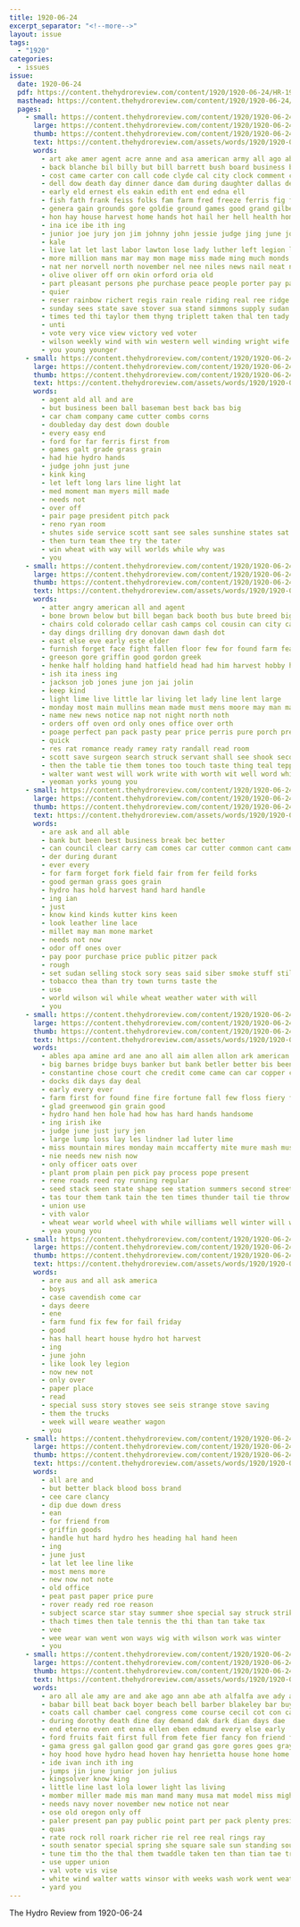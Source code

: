 ```yaml
---
title: 1920-06-24
excerpt_separator: "<!--more-->"
layout: issue
tags:
  - "1920"
categories:
  - issues
issue:
  date: 1920-06-24
  pdf: https://content.thehydroreview.com/content/1920/1920-06-24/HR-1920-06-24.pdf
  masthead: https://content.thehydroreview.com/content/1920/1920-06-24/masthead/HR-1920-06-24.jpg
  pages:
    - small: https://content.thehydroreview.com/content/1920/1920-06-24/small/HR-1920-06-24-01.jpg
      large: https://content.thehydroreview.com/content/1920/1920-06-24/large/HR-1920-06-24-01.jpg
      thumb: https://content.thehydroreview.com/content/1920/1920-06-24/thumbnails/HR-1920-06-24-01.jpg
      text: https://content.thehydroreview.com/assets/words/1920/1920-06-24/HR-1920-06-24-01.txt
      words:
        - art ake amer agent acre anne and asa american army all ago aboy august are ami agger area arch anes atter ath aly
        - back blanche bil billy but bill barrett bush board business bet basket bridgeport boards boot bloom both been better ball bert bas bro born baul big brother buggy bury bria boy
        - cost came carter con call code clyde cal city clock comment cross connally church centers can company cake coke cortell cope cooper comanche cream cox child cor chamber chair cory claude county christian cover carry change
        - dell dow death day dinner dance dam during daughter dallas del does dog downing days deal date doc dav dick duna dunlap
        - early eld ernest els eakin edith ent end edna ell
        - fish fath frank feiss folks fam farm fred freeze ferris fig ferns fall fransico for foot farrand fight few friday fine floy farewell from fries field
        - genera gain grounds gore goldie ground games good grand gilbert garver gam gall going gres given george gambling general grain gross gave grays gram german goes geray
        - hon hay house harvest home hands hot hail her hell health hom heir hara hydro him herford homa hing heling held henry had hold hill hard hoa has happy
        - ina ice ibe ith ing
        - junior joe jury jon jim johnny john jessie judge jing june jone jackson jake james
        - kale
        - live lat let last labor lawton lose lady luther left legion lightning lown league life lower living lawyer lynch lone lee loft loud lies ling lunch loyal logan livingston lisi land lahoma lord lake lek little
        - more million mans mar may mon mage miss made ming much monds most mae minnie mio medal must mayor martin mag members mee market many mound morning men manche moore minni madi march monday mills montgomery
        - nat ner norvell north november nel nee niles news nail neat navy nick not name nore night never nas nami nigh now norman
        - olive oliver off orn okin orford oria old
        - part pleasant persons phe purchase peace people porter pay past pain pastor por park price pool pair per prime peoples packard payne peden pound
        - quier
        - reser rainbow richert regis rain reale riding real ree ridge ris ronan ros red reger record rave rollin roof ready roy rains roll round rate rest rash royal
        - sunday sees state save stover sua stand simmons supply sudan sterling stouter station school speak son storo ser suit slate say stroke sho storm speed said show sack sting severe sas service spain star soon shanks stay strike sena sun she sale san
        - times ted thi taylor them thyng triplett taken thal ten tady takes toward than thy texas twine tones thet trip tay tat the teed trom thing tol tas town then teas ting trucks take
        - unti
        - vote very vice view victory ved voter
        - wilson weekly wind with win western well winding wright wife west weeks walk will world why williams wheat wie woll was washington work woods week wille wears willis while willian war
        - you young younger
    - small: https://content.thehydroreview.com/content/1920/1920-06-24/small/HR-1920-06-24-02.jpg
      large: https://content.thehydroreview.com/content/1920/1920-06-24/large/HR-1920-06-24-02.jpg
      thumb: https://content.thehydroreview.com/content/1920/1920-06-24/thumbnails/HR-1920-06-24-02.jpg
      text: https://content.thehydroreview.com/assets/words/1920/1920-06-24/HR-1920-06-24-02.txt
      words:
        - agent ald all and are
        - but business been ball baseman best back bas big
        - car cham company came cutter combs corns
        - doubleday day dest down double
        - every easy end
        - ford for far ferris first from
        - games galt grade grass grain
        - had hie hydro hands
        - judge john just june
        - kink king
        - let left long lars line light lat
        - med moment man myers mill made
        - needs not
        - over off
        - pair page president pitch pack
        - reno ryan room
        - shutes side service scott sant see sales sunshine states sat sones speed shoulders speak saturday strike second
        - then turn team thee try the tater
        - win wheat with way will worlds while why was
        - you
    - small: https://content.thehydroreview.com/content/1920/1920-06-24/small/HR-1920-06-24-03.jpg
      large: https://content.thehydroreview.com/content/1920/1920-06-24/large/HR-1920-06-24-03.jpg
      thumb: https://content.thehydroreview.com/content/1920/1920-06-24/thumbnails/HR-1920-06-24-03.jpg
      text: https://content.thehydroreview.com/assets/words/1920/1920-06-24/HR-1920-06-24-03.txt
      words:
        - atter angry american all and agent
        - bone brown below but bill began back booth bus bute breed big barber both buyers bebe
        - chairs cold colorado cellar cash camps col cousin can city care cavendish chas cas comfort cottage circle college call
        - day dings drilling dry donovan dawn dash dot
        - east else eve early este elder
        - furnish forget face fight fallen floor few for found farm fearing from fire
        - greeson gore griffin good gordon greek
        - henke half holding hand hatfield head had him harvest hobby hydro her hore hinton
        - ish ita iness ing
        - jackson job jones june jon jai jolin
        - keep kind
        - light lime live little lar living let lady line lent large
        - monday most main mullins mean made must mens moore may man mang moment mau matter mansion
        - name new news notice nap not night north noth
        - orders off oven ord only ones office over orth
        - poage perfect pan pack pasty pear price perris pure porch presume pen pha parr
        - quick
        - res rat romance ready ramey raty randall read room
        - scott save surgeon search struck servant shall see shook second small service schou sash stair strange stella soine silos
        - then the table tie them tones too touch taste thing teal tepper take
        - walter want west will work write with worth wit well word white was window waste while wheeling
        - yeoman yorks young you
    - small: https://content.thehydroreview.com/content/1920/1920-06-24/small/HR-1920-06-24-04.jpg
      large: https://content.thehydroreview.com/content/1920/1920-06-24/large/HR-1920-06-24-04.jpg
      thumb: https://content.thehydroreview.com/content/1920/1920-06-24/thumbnails/HR-1920-06-24-04.jpg
      text: https://content.thehydroreview.com/assets/words/1920/1920-06-24/HR-1920-06-24-04.txt
      words:
        - are ask and all able
        - bank but been best business break bec better
        - can council clear carry cam comes car cutter common cant camel choice
        - der during durant
        - ever every
        - for farm forget fork field fair from fer feild forks
        - good german grass goes grain
        - hydro has hold harvest hand hard handle
        - ing ian
        - just
        - know kind kinds kutter kins keen
        - look leather line lace
        - millet may man mone market
        - needs not now
        - odor off ones over
        - pay poor purchase price public pitzer pack
        - rough
        - set sudan selling stock sory seas said siber smoke stuff still season see such seed store seeds self
        - tobacco thea than try town turns taste the
        - use
        - world wilson wil while wheat weather water with will
        - you
    - small: https://content.thehydroreview.com/content/1920/1920-06-24/small/HR-1920-06-24-05.jpg
      large: https://content.thehydroreview.com/content/1920/1920-06-24/large/HR-1920-06-24-05.jpg
      thumb: https://content.thehydroreview.com/content/1920/1920-06-24/thumbnails/HR-1920-06-24-05.jpg
      text: https://content.thehydroreview.com/assets/words/1920/1920-06-24/HR-1920-06-24-05.txt
      words:
        - ables apa amine ard ane ano all aim allen allon ark american agron asa axe are antonio and
        - big barnes bridge buys banker but bank betler better bis been bins
        - constantine chose court che credit come came can car copper cour counts con case congress caddo cave crawl company
        - docks dik days day deal
        - early every ever
        - farm first for found fine fire fortune fall few floss fiery fouad full felton fame forward
        - glad greenwood gin grain good
        - hydro hand hen hole had how has hard hands handsome
        - ing irish ike
        - judge june just jury jen
        - large lump loss lay les lindner lad luter lime
        - miss mountain mires monday main mccafferty mite mure mash must money may mais mighty moreno mine merit mcalester market
        - nie needs new nish now
        - only officer oats over
        - plant prom plain pen pick pay process pope present
        - rene roads reed roy running regular
        - seed stack seen state shape see station summers second street sell six still save supply sells stills
        - tas tour them tank tain the ten times thunder tail tie throw
        - union use
        - vith valor
        - wheat wear world wheel with while williams well winter will was week
        - yea young you
    - small: https://content.thehydroreview.com/content/1920/1920-06-24/small/HR-1920-06-24-06.jpg
      large: https://content.thehydroreview.com/content/1920/1920-06-24/large/HR-1920-06-24-06.jpg
      thumb: https://content.thehydroreview.com/content/1920/1920-06-24/thumbnails/HR-1920-06-24-06.jpg
      text: https://content.thehydroreview.com/assets/words/1920/1920-06-24/HR-1920-06-24-06.txt
      words:
        - are aus and all ask america
        - boys
        - case cavendish come car
        - days deere
        - ene
        - farm fund fix few for fail friday
        - good
        - has hall heart house hydro hot harvest
        - ing
        - june john
        - like look ley legion
        - now new not
        - only over
        - paper place
        - read
        - special suss story stoves see seis strange stove saving
        - them the trucks
        - week will weare weather wagon
        - you
    - small: https://content.thehydroreview.com/content/1920/1920-06-24/small/HR-1920-06-24-07.jpg
      large: https://content.thehydroreview.com/content/1920/1920-06-24/large/HR-1920-06-24-07.jpg
      thumb: https://content.thehydroreview.com/content/1920/1920-06-24/thumbnails/HR-1920-06-24-07.jpg
      text: https://content.thehydroreview.com/assets/words/1920/1920-06-24/HR-1920-06-24-07.txt
      words:
        - all are and
        - but better black blood boss brand
        - cee care clancy
        - dip due down dress
        - ean
        - for friend from
        - griffin goods
        - handle hut hard hydro hes heading hal hand heen
        - ing
        - june just
        - lat let lee line like
        - most mens more
        - new now not note
        - old office
        - peat past paper price pure
        - rover ready red roe reason
        - subject scarce star stay summer shoe special say struck strike sime store season said sunday sole seed see stands still
        - thach times then tale tennis the thi than tan take tax
        - vee
        - wee wear wan went won ways wig with wilson work was winter
        - you
    - small: https://content.thehydroreview.com/content/1920/1920-06-24/small/HR-1920-06-24-08.jpg
      large: https://content.thehydroreview.com/content/1920/1920-06-24/large/HR-1920-06-24-08.jpg
      thumb: https://content.thehydroreview.com/content/1920/1920-06-24/thumbnails/HR-1920-06-24-08.jpg
      text: https://content.thehydroreview.com/assets/words/1920/1920-06-24/HR-1920-06-24-08.txt
      words:
        - aro all ale amy are and ake ago ann abe ath alfalfa ave ady avin
        - babar bill beat back boyer beach bell barber blakeley bar buy ban best both bowls buys beans
        - coats call chamber cael congress come course cecil cot con caster custer court car company case carr city can clerk corn
        - during dorothy death dine day demand dak dark dian days dae
        - end eterno even ent enna ellen eben edmund every else early
        - ford fruits fait first full from fete fier fancy fon friend finder fee for
        - gama gress gal gallon good gar grand gas gore gores goes gray grade gong galdo gilbert goods green
        - hoy hood hove hydro head hoven hay henrietta house hone home hand has hoes harvest had hen her
        - ide ivan inch ith ing
        - jumps jin june junior jon julius
        - kingsolver know king
        - little line last lola lower light las living
        - momber miller made mis man mand many musa mat model miss mighty most morning more minton meena march meridian matter monday mens
        - needs navy nover november new notice not near
        - ose old oregon only off
        - paler present pan pay public point part per pack plenty president pala place purcell pose pea pound pee pick pain
        - quas
        - rate rock roll roark richer rie rel ree real rings ray
        - south senator special spring she square sale sun standing sour solid stuff style senior sister sinz still sick saa stutz saturday states suits state stolen sas salt sam supply smaller short sunday salmon seal
        - tune tim tho the thal them twaddle taken ten than tian tae trip tate tree town tall
        - use upper union
        - val vote vis vise
        - white wind walter watts winsor with weeks wash work went weatherford well wheat will wide week was way wilson woodrow wray
        - yard you
---
```


The Hydro Review from 1920-06-24

<!--more-->

